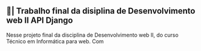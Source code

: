 ## 📑| Trabalho final da disiplina de Desenvolvimento web II API Django

  Nesse projeto final da disciplina de Desenvolvimento web II, do curso Técnico em Informática para web. Com
